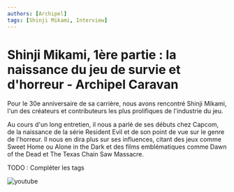 ```yaml
---
authors: [Archipel]
tags: [Shinji Mikami, Interview]
---
```


# Shinji Mikami, 1ère partie : la naissance du jeu de survie et d'horreur - Archipel Caravan

Pour le 30e anniversaire de sa carrière, nous avons rencontré Shinji Mikami, l'un des créateurs et contributeurs les plus prolifiques de l'industrie du jeu.

Au cours d'un long entretien, il nous a parlé de ses débuts chez Capcom, de la naissance de la série Resident Evil et de son point de vue sur le genre de l'horreur. Il nous en dira plus sur ses influences, citant des jeux comme Sweet Home ou Alone in the Dark et des films emblématiques comme Dawn of the Dead et The Texas Chain Saw Massacre.

TODO : Compléter les tags

![youtube](https://www.youtube.com/watch?v=NKYX3GstHlw&hl=fr&cc_lang_pref=fr&cc=1)
